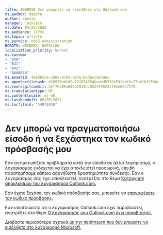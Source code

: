 ```yaml
---
title: 8000050 δεν μπορείτε να εισέλθετε στο Outlook.com
ms.author: daeite
author: daeite
manager: jackiesm
ms.date: 04/21/2020
ms.audience: ITPro
ms.topic: article
ms.service: o365-administration
ROBOTS: NOINDEX, NOFOLLOW
localization_priority: Normal
ms.custom:
- "840"
- "841"
- "842"
- "8000050"
ms.assetid: 4dedba59-2b0a-4783-a97e-0cdacc5059ec
ms.openlocfilehash: d1b537e0fd2d222674954baddd5339e53fcbffc27bb1bf2636d93895137f320b
ms.sourcegitcommit: b5f7da89a650d2915dc652449623c78be6247175
ms.translationtype: MT
ms.contentlocale: el-GR
ms.lasthandoff: 08/05/2021
ms.locfileid: "54071656"
---
```

# <a name="i-cant-sign-in-or-forgot-my-password"></a>Δεν μπορώ να πραγματοποιήσω είσοδο ή να ξεχάστηκα τον κωδικό πρόσβασής μου

Εάν αντιμετωπίζετε προβλήματα κατά την είσοδο σε άλλο λογαριασμό, ο λογαριασμός ενδέχεται να έχει αποκλειστεί προσωρινά, επειδή παρατηρήσαμε κάποια ασυνήθιστη δραστηριότητα σύνδεσης. Εάν ο λογαριασμός σας έχει αποκλειστεί, ανατρέξτε στο θέμα [Κατάργηση αποκλεισμού του λογαριασμού Outlook.com.](https://support.office.com/article/f4ad2701-d166-4d8b-8a6a-9af2a1f8a4c4?wt.mc_id=Office_Outlook_com_Alchemy)
  
Εάν έχετε ξεχάσει τον κωδικό πρόσβασής σας, μπορείτε να [επαναφέρετε τον κωδικό πρόσβασης.](https://go.microsoft.com/fwlink/p/?linkid=841909)
  
Εάν υποπτεύεστε ότι ο λογαριασμός Outlook.com έχει παραβιαστεί, ανατρέξτε στο θέμα [Ο λογαριασμός μου Outlook.com έχει παραβιαστεί.](https://support.office.com/article/35993ac5-ac2f-494e-aacb-5232dda453d8?wt.mc_id=Office_Outlook_com_Alchemy)
  
Διαβάστε περισσότερα σχετικά [με την περίπτωση που δεν μπορείτε να εισέλθετε στο λογαριασμό Microsoft.](https://go.microsoft.com/fwlink/p/?linkid=842227)
  
